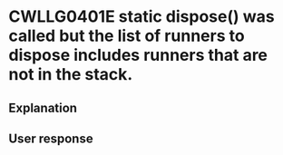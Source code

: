 # CWLLG0401E static dispose() was called but the list of runners to dispose includes runners that are not in the stack.

## Explanation

## User response